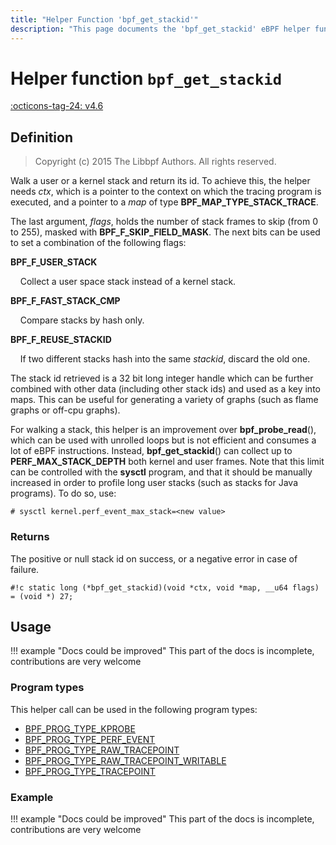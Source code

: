```yaml
---
title: "Helper Function 'bpf_get_stackid'"
description: "This page documents the 'bpf_get_stackid' eBPF helper function, including its defintion, usage, program types that can use it, and examples."
---
```

# Helper function `bpf_get_stackid`

<!-- [FEATURE_TAG](bpf_get_stackid) -->
[:octicons-tag-24: v4.6](https://github.com/torvalds/linux/commit/d5a3b1f691865be576c2bffa708549b8cdccda19)
<!-- [/FEATURE_TAG] -->

## Definition

> Copyright (c) 2015 The Libbpf Authors. All rights reserved.


<!-- [HELPER_FUNC_DEF] -->
Walk a user or a kernel stack and return its id. To achieve this, the helper needs _ctx_, which is a pointer to the context on which the tracing program is executed, and a pointer to a _map_ of type **BPF_MAP_TYPE_STACK_TRACE**.

The last argument, _flags_, holds the number of stack frames to skip (from 0 to 255), masked with **BPF_F_SKIP_FIELD_MASK**. The next bits can be used to set a combination of the following flags:

**BPF_F_USER_STACK**

&nbsp;&nbsp;&nbsp;&nbsp;Collect a user space stack instead of a kernel stack.

**BPF_F_FAST_STACK_CMP**

&nbsp;&nbsp;&nbsp;&nbsp;Compare stacks by hash only.

**BPF_F_REUSE_STACKID**

&nbsp;&nbsp;&nbsp;&nbsp;If two different stacks hash into the same _stackid_, discard the old one.

The stack id retrieved is a 32 bit long integer handle which can be further combined with other data (including other stack ids) and used as a key into maps. This can be useful for generating a variety of graphs (such as flame graphs or off-cpu graphs).

For walking a stack, this helper is an improvement over **bpf_probe_read**(), which can be used with unrolled loops but is not efficient and consumes a lot of eBPF instructions. Instead, **bpf_get_stackid**() can collect up to **PERF_MAX_STACK_DEPTH** both kernel and user frames. Note that this limit can be controlled with the **sysctl** program, and that it should be manually increased in order to profile long user stacks (such as stacks for Java programs). To do so, use:

```
# sysctl kernel.perf_event_max_stack=<new value>
```

### Returns

The positive or null stack id on success, or a negative error in case of failure.

`#!c static long (*bpf_get_stackid)(void *ctx, void *map, __u64 flags) = (void *) 27;`
<!-- [/HELPER_FUNC_DEF] -->

## Usage

!!! example "Docs could be improved"
    This part of the docs is incomplete, contributions are very welcome

### Program types

This helper call can be used in the following program types:

<!-- DO NOT EDIT MANUALLY -->
<!-- [HELPER_FUNC_PROG_REF] -->
 * [BPF_PROG_TYPE_KPROBE](../program-type/BPF_PROG_TYPE_KPROBE.md)
 * [BPF_PROG_TYPE_PERF_EVENT](../program-type/BPF_PROG_TYPE_PERF_EVENT.md)
 * [BPF_PROG_TYPE_RAW_TRACEPOINT](../program-type/BPF_PROG_TYPE_RAW_TRACEPOINT.md)
 * [BPF_PROG_TYPE_RAW_TRACEPOINT_WRITABLE](../program-type/BPF_PROG_TYPE_RAW_TRACEPOINT_WRITABLE.md)
 * [BPF_PROG_TYPE_TRACEPOINT](../program-type/BPF_PROG_TYPE_TRACEPOINT.md)
<!-- [/HELPER_FUNC_PROG_REF] -->

### Example

!!! example "Docs could be improved"
    This part of the docs is incomplete, contributions are very welcome
